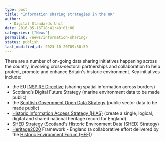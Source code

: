 ```yaml
---
type: post
title: "Information sharing strategies in the UK"
author:
  - Digital Standards Unit
date: 2016-05-16T18:41:48+01:00
categories: ["News"]
permalink: /news/information-sharing/
status: publish
last_modified_at: 2023-10-20T09:50:59
---
```


There are a number of on-going data sharing initiatives happening across the country, involving cross-sectoral partnerships 
and collaboration to help protect, promote and enhance Britain's historic environment. Key initiatives include:

*   the EU [INSPIRE Directive](http://inspire.ec.europa.eu/) (sharing spatial information across borders)
*   Scotland’s Digital Future Strategy (marine environment data to be made public)
*   the [Scottish Government Open Data Strategy](http://www.gov.scot/Resource/0047/00472007.pdf) (public sector data to be made public)
*   [Historic Information Access Strategy (HIAS)](https://historicengland.org.uk/research/support-and-collaboration/heritage-information-access-strategy/) (create a single, logical, digital and shared national heritage record for England)
*   [SHED Strategy](http://smrforum-scotland.org.uk/wp-content/uploads/2014/03/SHED-Strategy-Final-April-2014.pdf) (Scotland's Historic Environment Data (SHED) Strategy)
*   [Heritage2020](http://www.theheritagealliance.org.uk/historic-environment-forum/heritage2020)  Framework - England (a collaborative effort delivered by the [Historic Environment Forum (HEF)](https://historicenvironmentforum.org.uk/))
